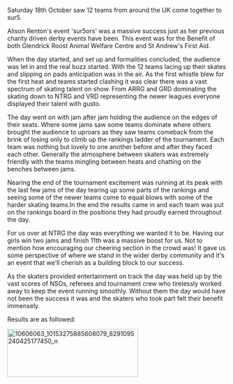<html><body><p>Saturday 18th October saw 12 teams from around the UK come together to sur5.

Alison Renton's event 'sur5ors' was a massive success just as her previous charity driven derby events have been. This event was for the Benefit of both Glendrick Roost Animal Welfare Centre and St Andrew's First Aid.

When the day started, and set up and formalities concluded, the audience was let in and the real buzz started. With the 12 teams lacing up their skates and slipping on pads anticipation was in the air. As the first whistle blew for the first heat and teams started clashing it was clear there was a vast spectrum of skating talent on show. From ARRG and GRD dominating the skating down to NTRG and VRD representing the newer leagues everyone displayed their talent with gusto.

The day went on with jam after jam holding the audience on the edges of their seats. Where some jams saw some teams dominate where others brought the audience to uproars as they saw teams comeback from the brink of losing only to climb up the rankings ladder of the tournament. Each team was nothing but lovely to one another before and after they faced each other. Generally the atmosphere between skaters was extremely friendly with the teams mingling between heats and chatting on the benches between jams.

Nearing the end of the tournament excitement was running at its peak with the last few jams of the day tearing up some parts of the rankings and seeing some of the newer teams come to equal blows with some of the harder skating teams.In the end the results came in and each team was put on the rankings board in the positions they had proudly earned throughout the day.

For us over at NTRG the day was everything we wanted it to be. Having our girls win two jams and finish 11th was a massive boost for us. Not to mention how encouraging our cheering section in the crowd was! It gave us some perspective of where we stand in the wider derby community and it's an event that we'll cherish as a building block to our success.

As the skaters provided entertainment on track the day was held up by the vast scores of NSOs, referees and tournament crew who tirelessly worked away to keep the event running smoothly. Without them the day would have not been the success it was and the skaters who took part felt their benefit immensely.

Results are as followed:

<a href="/2014/10/10606063_10153275885608079_8291095240425177450_n.jpg"><img class="alignnone size-medium wp-image-4124" src="https://scottishrollerderbyblog.com/2014/10/10606063_10153275885608079_8291095240425177450_n.jpg?w=300" alt="10606063_10153275885608079_8291095240425177450_n" width="300" height="110"></a></p></body></html>
